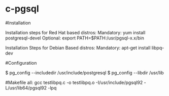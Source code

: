# c-pgsql

#Installation

Installation steps for Red Hat based distros:
Mandatory:
yum install postgresql-devel
Optional:
export PATH=$PATH:/usr/pgsql-x.x/bin


Installation Steps for Debian Based distros:
Mandatory:
apt-get install libpq-dev

#Configuration

$ pg_config --includedir
/usr/include/postgresql
$ pg_config --libdir
/usr/lib

#Makefile
all:
        gcc testlibpq.c -o testlibpq.o -I/usr/include/pgsql92 -L/usr/lib64/pgsql92 -lpq








